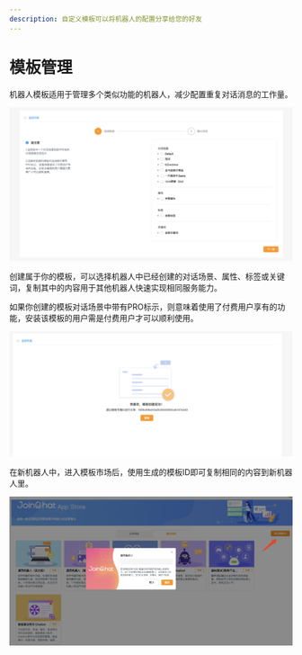 ```yaml
---
description: 自定义模板可以将机器人的配置分享给您的好友
---
```


# 模板管理

机器人模板适用于管理多个类似功能的机器人，减少配置重复对话消息的工作量。

![&#x521B;&#x5EFA;&#x6A21;&#x677F;](../.gitbook/assets/image%20%28225%29.png)

创建属于你的模板，可以选择机器人中已经创建的对话场景、属性、标签或关键词，复制其中的内容用于其他机器人快速实现相同服务能力。

如果你创建的模板对话场景中带有PRO标示，则意味着使用了付费用户享有的功能，安装该模板的用户需是付费用户才可以顺利使用。

![&#x6A21;&#x677F;ID](../.gitbook/assets/image%20%28201%29.png)

在新机器人中，进入模板市场后，使用生成的模板ID即可复制相同的内容到新机器人里。

![&#x4F7F;&#x7528;&#x6A21;&#x677F;ID](../.gitbook/assets/image%20%28228%29.png)

